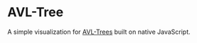 # AVL-Tree

A simple visualization for [AVL-Trees](https://en.wikipedia.org/wiki/AVL_tree) built on native JavaScript.
